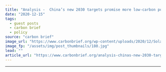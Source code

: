 ```yaml
---
title: "Analysis -  China’s new 2030 targets promise more low-carbon power than meets the eye"
date: "2020-12-15"
tags: 
  - guest posts
  - carbon brief
  - policy
source: "carbon brief"
image_url: "https://www.carbonbrief.org/wp-content/uploads/2020/12/Solar-panels-china-583x372.jpg"
image_fp: "/assets/img/post_thumbnails/180.jpg"
lead: ""
article_url: "https://www.carbonbrief.org/analysis-chinas-new-2030-targets-promise-more-low-carbon-power-than-meets-the-eye"
---
```


---
